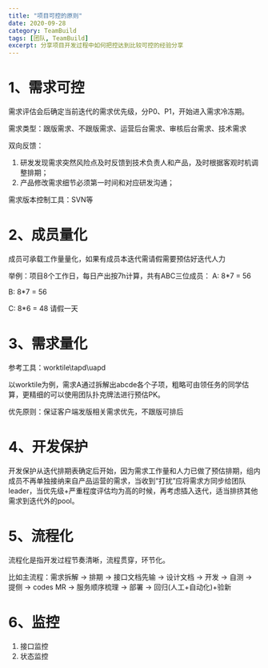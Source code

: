 ```yaml
---
title: "项目可控的原则"
date: 2020-09-28
category: TeamBuild
tags: [团队, TeamBuild]
excerpt: 分享项目开发过程中如何把控达到比较可控的经验分享
---
```


# 1、需求可控

需求评估会后确定当前迭代的需求优先级，分P0、P1，开始进入需求冷冻期。

需求类型：跟版需求、不跟版需求、运营后台需求、审核后台需求、技术需求

双向反馈：
1. 研发发现需求突然风险点及时反馈到技术负责人和产品，及时根据客观时机调整排期；
2. 产品修改需求细节必须第一时间和对应研发沟通；

需求版本控制工具：SVN等

# 2、成员量化

成员可承载工作量量化，如果有成员本迭代需请假需要预估好迭代人力

举例：项目8个工作日，每日产出按7h计算，共有ABC三位成员：
A: 8*7 = 56 

B: 8*7 = 56 

C: 8*6 = 48 请假一天 

# 3、需求量化
参考工具：worktile\tapd\uapd

以worktile为例，需求A通过拆解出abcde各个子项，粗略可由领任务的同学估算，更精细的可以使用团队扑克牌法进行预估PK。

优先原则：保证客户端发版相关需求优先，不跟版可排后

# 4、开发保护

开发保护从迭代排期表确定后开始，因为需求工作量和人力已做了预估排期，组内成员不再单独接纳来自产品运营的需求，当收到“打扰”应将需求方同步给团队leader，当优先级+严重程度评估均为高的时候，再考虑插入迭代，适当排挤其他需求到迭代外的pool。

# 5、流程化

流程化是指开发过程节奏清晰，流程贯穿，环节化。

比如主流程：需求拆解 -> 排期 -> 接口文档先输 -> 设计文档 -> 开发 -> 自测 -> 提侧 -> codes MR -> 服务顺序梳理 -> 部署 -> 回归(人工+自动化)+验新

# 6、监控
1. 接口监控
2. 状态监控




